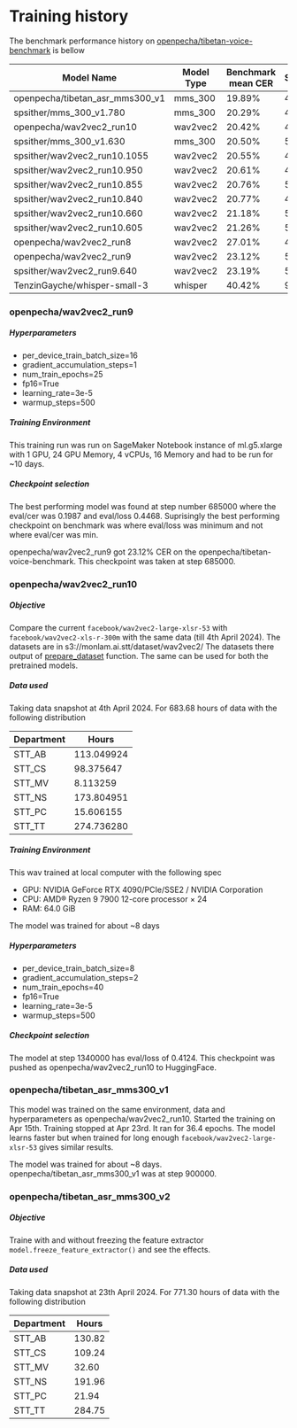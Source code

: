 
# Training history

The benchmark performance history on [openpecha/tibetan-voice-benchmark](https://huggingface.co/datasets/openpecha/tibetan-voice-benchmark) is bellow

|Model Name	| Model Type          |Benchmark mean CER |STT_AB | STT_CS	| STT_MV | STT_NS | STT_TT |
|-----------|---------------------|-------------------|-------|--------|--------|--------|--------|
| openpecha/tibetan_asr_mms300_v1 | mms_300  | 19.89% | 4.71% | 33.63% | 24.72% | 21.90% |  9.44% |
| spsither/mms_300_v1.780         | mms_300  | 20.29% | 4.63% | 34.09% | 25.70% | 22.21% |  9.75% |
| openpecha/wav2vec2_run10        | wav2vec2 | 20.42% | 4.78% | 34.42% | 25.86% | 22.21% |  9.72% |
| spsither/mms_300_v1.630         | mms_300  | 20.50% | 5.32% | 34.36% | 25.68% | 22.15% |  9.92% |
| spsither/wav2vec2_run10.1055    | wav2vec2 | 20.55% | 4.73% | 34.57% | 26.44% | 22.08% |  9.79% |
| spsither/wav2vec2_run10.950     | wav2vec2 | 20.61% | 4.74% | 34.52% | 26.42% | 22.30% |  9.95% |
| spsither/wav2vec2_run10.855     | wav2vec2 | 20.76% | 5.12% | 34.63% | 26.81% | 22.26% |  9.91% |
| spsither/wav2vec2_run10.840     | wav2vec2 | 20.77% | 4.80% | 34.65% | 26.96% | 22.29% | 10.05% |
| spsither/wav2vec2_run10.660     | wav2vec2 | 21.18% | 5.35% | 35.13% | 27.37% | 22.62% | 10.32% |
| spsither/wav2vec2_run10.605     | wav2vec2 | 21.26% | 5.36% | 35.59% | 27.40% | 22.48% | 10.22% |
| openpecha/wav2vec2_run8	      | wav2vec2 | 27.01% | 4.09% | 41.45% | 42.05% | 27.43% | 14.73% |
| openpecha/wav2vec2_run9         | wav2vec2 | 23.12% | 5.55% | 35.68% | 35.58% | 22.96% | 11.20% |
| spsither/wav2vec2_run9.640      | wav2vec2 | 23.19% | 5.51% | 35.79% | 35.86% | 23.00% | 23.00% |
| TenzinGayche/whisper-small-3    | whisper  | 40.42% | 9.21% | 51.00% | 80.67% | 34.71% | 22.64% |

### openpecha/wav2vec2_run9

##### Hyperparameters
 - per_device_train_batch_size=16
 - gradient_accumulation_steps=1
 - num_train_epochs=25
 - fp16=True
 - learning_rate=3e-5
 - warmup_steps=500

##### Training Environment
This training run was run on SageMaker Notebook instance of 
ml.g5.xlarge with 1 GPU, 24 GPU Memory, 4 vCPUs, 16 Memory
and had to be run for ~10 days.

##### Checkpoint selection
The best performing model was found at step number 685000 where the eval/cer was 0.1987 and eval/loss 0.4468. Suprisingly the best performing checkpoint on benchmark was where eval/loss was minimum and not where eval/cer was min.

openpecha/wav2vec2_run9 got 23.12% CER on the openpecha/tibetan-voice-benchmark. This checkpoint was taken at step 685000.

### openpecha/wav2vec2_run10

##### Objective
Compare the current `facebook/wav2vec2-large-xlsr-53` with `facebook/wav2vec2-xls-r-300m` with the same data (till 4th April 2024). 
The datasets are in s3://monlam.ai.stt/dataset/wav2vec2/ 
The datasets there output of [prepare_dataset](https://github.com/OpenPecha/stt-wav2vec2/blob/main/prepare_dataset.ipynb) function. The same can be used for both the pretrained models.

##### Data used
Taking data snapshot at 4th April 2024. For 683.68 hours of data with the following distribution 

|Department | Hours      |
|-----------|------------|
|STT_AB     | 113.049924 |
|STT_CS     | 98.375647  |
|STT_MV     | 8.113259   |
|STT_NS     | 173.804951 |
|STT_PC     | 15.606155  |
|STT_TT     | 274.736280 |

##### Training Environment
This wav trained at local computer with the following spec
- GPU: NVIDIA GeForce RTX 4090/PCIe/SSE2 / NVIDIA Corporation
- CPU: AMD® Ryzen 9 7900 12-core processor × 24
- RAM: 64.0 GiB

The model was trained for about ~8 days

##### Hyperparameters
 - per_device_train_batch_size=8
 - gradient_accumulation_steps=2
 - num_train_epochs=40
 - fp16=True
 - learning_rate=3e-5
 - warmup_steps=500

##### Checkpoint selection
The model at step 1340000 has eval/loss of 0.4124. This checkpoint was pushed as openpecha/wav2vec2_run10 to HuggingFace.

### openpecha/tibetan_asr_mms300_v1

This model was trained on the same environment, data and hyperparameters as openpecha/wav2vec2_run10. Started the training on Apr 15th.
Training stopped at Apr 23rd. It ran for 36.4 epochs. The model learns faster but when trained for long enough `facebook/wav2vec2-large-xlsr-53` gives similar results.

The model was trained for about ~8 days. openpecha/tibetan_asr_mms300_v1 was at step 900000.

### openpecha/tibetan_asr_mms300_v2

##### Objective
Traine with and without freezing the feature extractor `model.freeze_feature_extractor()` and see the effects.

##### Data used
Taking data snapshot at 23th April 2024. For 771.30 hours of data with the following distribution 

|Department | Hours  |
|-----------|--------|
|STT_AB     | 130.82 |
|STT_CS     | 109.24 |
|STT_MV     | 32.60  |
|STT_NS     | 191.96 |
|STT_PC     | 21.94  |
|STT_TT     | 284.75 |
